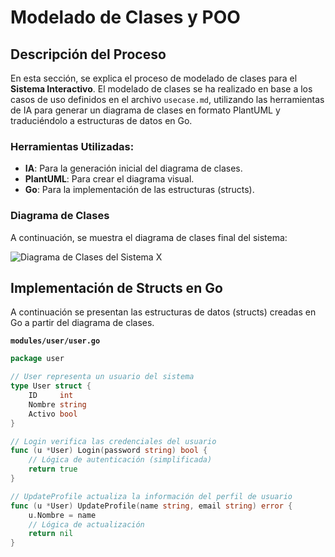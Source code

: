 # Modelado de Clases y POO

## Descripción del Proceso

En esta sección, se explica el proceso de modelado de clases para el **Sistema Interactivo**. El modelado de clases se ha realizado en base a los casos de uso definidos en el archivo `usecase.md`, utilizando las herramientas de IA para generar un diagrama de clases en formato PlantUML y traduciéndolo a estructuras de datos en Go.

### Herramientas Utilizadas:
- **IA**: Para la generación inicial del diagrama de clases.
- **PlantUML**: Para crear el diagrama visual.
- **Go**: Para la implementación de las estructuras (structs).

### Diagrama de Clases

A continuación, se muestra el diagrama de clases final del sistema:

![Diagrama de Clases del Sistema X](./diagrams/class/ClassDiagram-SistemaX.svg) 

<!-- Ruta Corecta-->

## Implementación de Structs en Go

A continuación se presentan las estructuras de datos (structs) creadas en Go a partir del diagrama de clases.

**`modules/user/user.go`**

```go
package user

// User representa un usuario del sistema
type User struct {
    ID     int    
    Nombre string 
    Activo bool   
}

// Login verifica las credenciales del usuario
func (u *User) Login(password string) bool {
    // Lógica de autenticación (simplificada)
    return true 
}

// UpdateProfile actualiza la información del perfil de usuario
func (u *User) UpdateProfile(name string, email string) error {
    u.Nombre = name
    // Lógica de actualización
    return nil
}